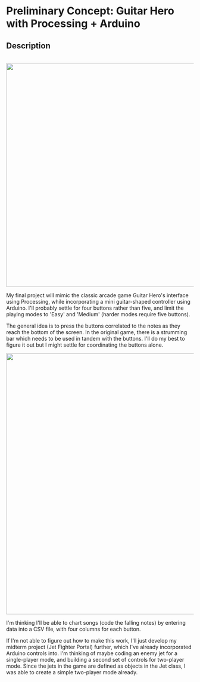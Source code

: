 # Preliminary Concept: Guitar Hero with Processing + Arduino

## Description
<p align="center">
  <br>
  <img width="600" src="https://ip.trueachievements.com/remote/download.xbox.com/content/images/66acd000-77fe-1000-9115-d802415607f7/1033/screenlg13.jpg">
</p>

My final project will mimic the classic arcade game Guitar Hero's interface using Processing, while incorporating a mini guitar-shaped controller using Arduino. I'll probably settle for four buttons rather than five, and limit the playing modes to 'Easy' and 'Medium' (harder modes require five buttons).

The general idea is to press the buttons correlated to the notes as they reach the bottom of the screen. In the original game, there is a strumming bar which needs to be used in tandem with the buttons. I'll do my best to figure it out but I might settle for coordinating the buttons alone.
<p align="center">
  <img width="700" src="https://upload.wikimedia.org/wikipedia/commons/thumb/5/59/Guitar-hero-controller-horiz.jpg/1200px-Guitar-hero-controller-horiz.jpg">
</p>

I'm thinking I'll be able to chart songs (code the falling notes) by entering data into a CSV file, with four columns for each button.

If I'm not able to figure out how to make this work, I'll just develop my midterm project (Jet Fighter Portal) further, which I've already incorporated Arduino controls into. I'm thinking of maybe coding an enemy jet for a single-player mode, and building a second set of controls for two-player mode. Since the jets in the game are defined as objects in the Jet class, I was able to create a simple two-player mode already.
